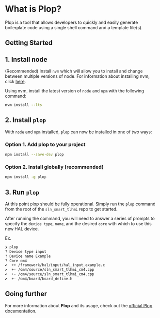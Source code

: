 # What is Plop?

Plop is a tool that allows developers to quickly and easily generate boilerplate code using a single shell command and a template file(s).

## Getting Started

## 1. Install node

(Recommended) Install `nvm` which will allow you to install and change between multiple versions of node.
For information about installing nvm, click [here](https://github.com/nvm-sh/nvm#installing-and-updating).

Using nvm, install the latest version of `node` and `npm` with the following command:

```bash
nvm install --lts
```

## 2. Install `plop`

With `node` and `npm` installed, `plop` can now be installed in one of two ways:

### Option 1. Add plop to your project

```bash
npm install --save-dev plop
```

### Option 2. Install globally (recommended)

```bash
npm install -g plop
```

## 3. Run `plop`

At this point plop should be fully operational.
Simply run the `plop` command from the root of the `sln_smart_tlhmi` repo to get started.

After running the command,
you will need to answer a series of prompts to specify the `device type`, `name`, and the desired `core` with which to use this new HAL device.

Ex.

```bash
❯ plop
? Device type input
? Device name Example
? Core cm4
✔  ++ /framework/hal/input/hal_input_example.c
✔  +- /cm4/source/sln_smart_tlhmi_cm4.cpp
✔  +- /cm4/source/sln_smart_tlhmi_cm4.cpp
✔  +- /cm4/board/board_define.h
```

## Going further

For more information about **Plop** and its usage, check out the [official Plop documentation](https://plopjs.com/).

